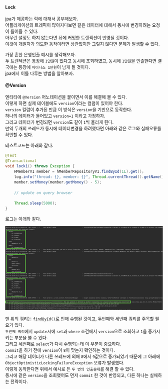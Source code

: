 #### Lock
jpa가 제공하는 락에 대해서 공부해보자.  
어플리케이션의 트레픽이 많아지다보면 같은 데이터에 대해서 동시에 변경하려는 요청이 들어올 수 있다.  
아무런 설정도 하지 않는다면 뒤에 커밋한 트렌젝션이 반영될 것이다.  
이것이 개발자가 의도한 동작이라면 상관없지만 그렇지 않다면 문제가 발생할 수 있다.  

가장 흔한 은행인출 예시를 생각해보자.  
두 트렌젝션은 통장에 `1만원`이 있다고 동시에 조회하였고, 동시에 `1만원`을 인출한다면 결국에는 통장에 `마이너스 1만원`이 남게 될 것이다.  
jpa에서 이를 다루는 방법을 알아보자.  


#### @Version
엔티티에 `@Version` 어노테이션을 붙이면서 이를 해결해 볼 수 있다.  
이렇게 하면 실제 테이블에도 `version`이라는 컬럼이 있어야 한다.  
`version` 컬럼이 추가된 만큼 이 방식은 `version`을 기반으로 동작한다.  
하나의 데이터가 들어있고 `version=1` 이라고 가정하자.  
그리고 데이터가 변경되면 `version`도 같이 `1`씩 올리게 된다.  
만약 두개의 쓰레드가 동시에 데이터변경을 하려했다면 아래와 같은 로그와 실패오류를 확인할 수 있다.  

테스트코드는 아래와 같다.

~~~java
@Test
@Transactional
void lock1() throws Exception {
    HMemberV1 member = hMemberRepositoryV1.findById(1L).get();
    log.info("thread: {}, member: {}", Thread.currentThread().getName(), member);
    member.setMoney(member.getMoney() - 5);

    // update on query browser

    Thread.sleep(5000);
}
~~~

로그는 아래와 같다.

![lock1](img/lock1.png)
 
맨 위의 쿼리는 `findById()`로 인해 수행된 것이고, 두번째와 세번째 쿼리를 주목할 필요가 있다.    
`두번째 쿼리`에서 `update`시에 `set`과 `where` 조건에서 `version`으로 조회하고 `1`을 증가시키는 부분을 볼 수 있다.  
그리고 세번째로 `select`가 다시 수행되는데 이 부분이 중요하다.  
`commit`을 하기 전에 `version`이 `8`이 맞는지 확인하는 것이다.  
그리고 해당 데이터가 다른 쓰레드에 의해 `8`에서 `9`값으로 증가되었기 때문에 그 아래에 `ObjectOptimisticLockingFailureException` 오류가 발생했다.  
이렇게 동작한다면 위에서 예시로 든 `두 번의 인출문제`를 해결 할 수 있다.  
동시에 같은 `versino`을 조회했어도 먼저 `commit` 한 것이 반영되고, 다른 하나는 실패하는 전략이다.
